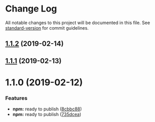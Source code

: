 # Change Log

All notable changes to this project will be documented in this file. See [standard-version](https://github.com/conventional-changelog/standard-version) for commit guidelines.

<a name="1.1.2"></a>
## [1.1.2](https://github.com/NaturesProphet/restart-rancher/compare/v1.1.1...v1.1.2) (2019-02-14)



<a name="1.1.1"></a>
## [1.1.1](https://github.com/NaturesProphet/restart-rancher/compare/v1.1.0...v1.1.1) (2019-02-13)



<a name="1.1.0"></a>
# 1.1.0 (2019-02-12)


### Features

* **npm:** ready to publish ([8cbbc88](https://github.com/NaturesProphet/restart-rancher/commit/8cbbc88))
* **npm:** ready to publish ([735dcea](https://github.com/NaturesProphet/restart-rancher/commit/735dcea))
